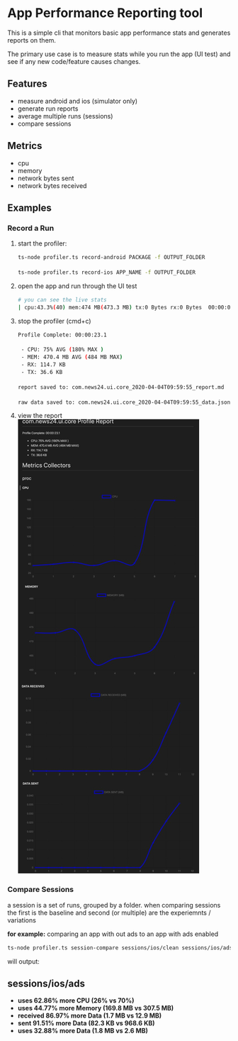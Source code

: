 # App Performance Reporting tool

This is a simple cli that monitors basic app performance stats and generates reports on them.

The primary use case is to measure stats while you run the app (UI test) and see if any new code/feature causes changes.

## Features

- measure android and ios (simulator only)
- generate run reports
- average multiple runs (sessions)
- compare sessions

## Metrics

- cpu
- memory
- network bytes sent
- network bytes received

## Examples

### Record a Run

1. start the profiler:

   ```sh
   ts-node profiler.ts record-android PACKAGE -f OUTPUT_FOLDER

   ts-node profiler.ts record-ios APP_NAME -f OUTPUT_FOLDER
   ```

2. open the app and run through the UI test
   ```sh
   # you can see the live stats
   | cpu:43.3%(40) mem:474 MB(473.3 MB) tx:0 Bytes rx:0 Bytes  00:00:08.0
   ```
3. stop the profiler (cmd+c)

   ```sh
   Profile Complete: 00:00:23.1

    - CPU: 75% AVG (180% MAX )
    - MEM: 470.4 MB AVG (484 MB MAX)
    - RX: 114.7 KB
    - TX: 36.6 KB

   report saved to: com.news24.ui.core_2020-04-04T09:59:55_report.md

   raw data saved to: com.news24.ui.core_2020-04-04T09:59:55_data.json
   ```

4. view the report
   ![Report](report.jpg)

### Compare Sessions

a session is a set of runs, grouped by a folder.
when comparing sessions the first is the baseline and second (or multiple) are the experiemnts / variations

**for example:**
comparing an app with out ads to an app with ads enabled

```sh
ts-node profiler.ts session-compare sessions/ios/clean sessions/ios/ads
```

will output:

## sessions/ios/ads

- **uses 62.86% more CPU (26% vs 70%)**
- **uses 44.77% more Memory (169.8 MB vs 307.5 MB)**
- **received 86.97% more Data (1.7 MB vs 12.9 MB)**
- **sent 91.51% more Data (82.3 KB vs 968.6 KB)**
- **uses 32.88% more Data (1.8 MB vs 2.6 MB)**
